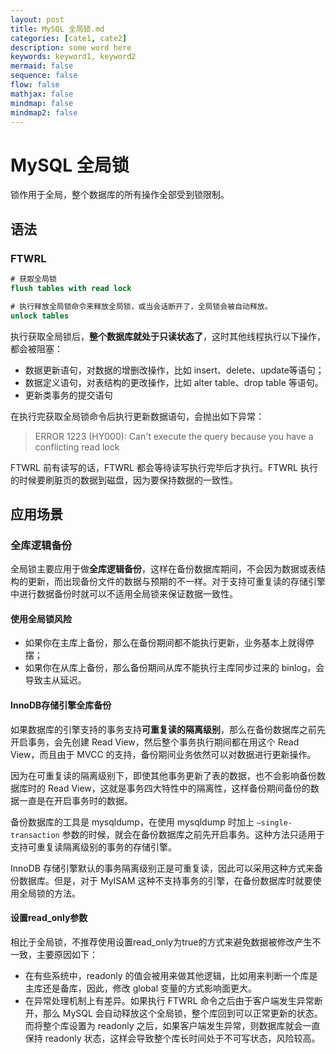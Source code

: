 ```yaml
---
layout: post
title: MySQL 全局锁.md
categories: [cate1, cate2]
description: some word here
keywords: keyword1, keyword2
mermaid: false
sequence: false
flow: false
mathjax: false
mindmap: false
mindmap2: false
---
```

# MySQL 全局锁

锁作用于全局，整个数据库的所有操作全部受到锁限制。



## 语法

### FTWRL

```sql
# 获取全局锁
flush tables with read lock

# 执行释放全局锁命令来释放全局锁，或当会话断开了，全局锁会被自动释放。
unlock tables
```



执行获取全局锁后，**整个数据库就处于只读状态了**，这时其他线程执行以下操作，都会被阻塞：

- 数据更新语句，对数据的增删改操作，比如 insert、delete、update等语句；
- 数据定义语句，对表结构的更改操作，比如 alter table、drop table 等语句。
- 更新类事务的提交语句



在执行完获取全局锁命令后执行更新数据语句，会抛出如下异常：

> ERROR 1223 (HY000): Can't execute the query because you have a conflicting read lock



FTWRL 前有读写的话，FTWRL 都会等待读写执行完毕后才执行。FTWRL 执行的时候要刷脏页的数据到磁盘，因为要保持数据的一致性。



## 应用场景

### 全库逻辑备份

全局锁主要应用于做**全库逻辑备份**，这样在备份数据库期间，不会因为数据或表结构的更新，而出现备份文件的数据与预期的不一样。对于支持可重复读的存储引擎中进行数据备份时就可以不适用全局锁来保证数据一致性。



#### 使用全局锁风险

- 如果你在主库上备份，那么在备份期间都不能执行更新，业务基本上就得停摆；
- 如果你在从库上备份，那么备份期间从库不能执行主库同步过来的 binlog，会导致主从延迟。



#### InnoDB存储引擎全库备份

如果数据库的引擎支持的事务支持**可重复读的隔离级别**，那么在备份数据库之前先开启事务，会先创建 Read View，然后整个事务执行期间都在用这个 Read View，而且由于 MVCC 的支持，备份期间业务依然可以对数据进行更新操作。

因为在可重复读的隔离级别下，即使其他事务更新了表的数据，也不会影响备份数据库时的 Read View，这就是事务四大特性中的隔离性，这样备份期间备份的数据一直是在开启事务时的数据。

备份数据库的工具是 mysqldump，在使用 mysqldump 时加上 `–single-transaction` 参数的时候，就会在备份数据库之前先开启事务。这种方法只适用于支持可重复读隔离级别的事务的存储引擎。

InnoDB 存储引擎默认的事务隔离级别正是可重复读，因此可以采用这种方式来备份数据库。但是，对于 MyISAM 这种不支持事务的引擎，在备份数据库时就要使用全局锁的方法。



#### 设置read_only参数

相比于全局锁，不推荐使用设置read_only为true的方式来避免数据被修改产生不一致，主要原因如下：

- 在有些系统中，readonly 的值会被用来做其他逻辑，比如用来判断一个库是主库还是备库，因此，修改 global 变量的方式影响面更大。
- 在异常处理机制上有差异。如果执行 FTWRL 命令之后由于客户端发生异常断开，那么 MySQL 会自动释放这个全局锁，整个库回到可以正常更新的状态。而将整个库设置为 readonly 之后，如果客户端发生异常，则数据库就会一直保持 readonly 状态，这样会导致整个库长时间处于不可写状态，风险较高。
